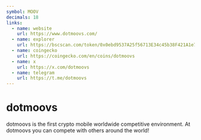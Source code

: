```yaml
---
symbol: MOOV
decimals: 18
links:
  - name: website
    url: https://www.dotmoovs.com/
  - name: explorer
    url: https://bscscan.com/token/0x0ebd9537A25f56713E34c45b38F421A1e7191469
  - name: coingecko
    url: https://coingecko.com/en/coins/dotmoovs
  - name: x
    url: https://x.com/dotmoovs
  - name: telegram
    url: https://t.me/dotmoovs
---
```


# dotmoovs

dotmoovs is the first crypto mobile worldwide competitive environment. At dotmoovs you can compete with others around the world!
